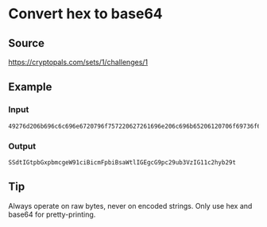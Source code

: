 # Convert hex to base64

## Source
https://cryptopals.com/sets/1/challenges/1

## Example
### Input
```
49276d206b696c6c696e6720796f757220627261696e206c696b65206120706f69736f6e6f7573206d757368726f6f6d
```
### Output
```
SSdtIGtpbGxpbmcgeW91ciBicmFpbiBsaWtlIGEgcG9pc29ub3VzIG11c2hyb29t
```

## Tip
Always operate on raw bytes, never on encoded strings.
Only use hex and base64 for pretty-printing.

